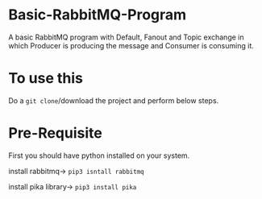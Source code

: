 # Basic-RabbitMQ-Program
A basic RabbitMQ program with Default, Fanout and Topic exchange in which Producer is producing the message and Consumer is consuming it.

# To use this
Do a `git clone`/download the project and perform below steps.

# Pre-Requisite
First you should have python installed on your system.

install rabbitmq-> `pip3 isntall rabbitmq`

install pika library-> `pip3 install pika`

